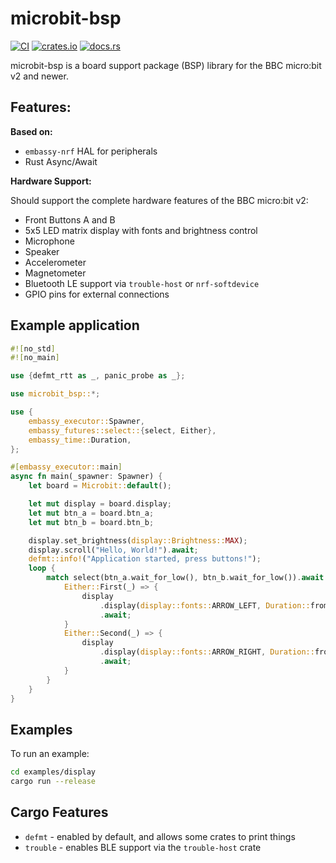 # microbit-bsp

[![CI](https://github.com/lulf/microbit-bsp/actions/workflows/ci.yaml/badge.svg)](https://github.com/lulf/microbit-bsp/actions/workflows/ci.yaml)
[![crates.io](https://img.shields.io/crates/v/microbit-bsp.svg)](https://crates.io/crates/microbit-bsp)
[![docs.rs](https://docs.rs/microbit-bsp/badge.svg)](https://docs.rs/microbit-bsp)

microbit-bsp is a board support package (BSP) library for the BBC micro:bit v2 and newer.

## Features:

**Based on:**

* `embassy-nrf` HAL for peripherals
* Rust Async/Await

**Hardware Support:**

Should support the complete hardware features of the BBC micro:bit v2:

* Front Buttons A and B
* 5x5 LED matrix display with fonts and brightness control
* Microphone
* Speaker
* Accelerometer
* Magnetometer
* Bluetooth LE support via `trouble-host` or `nrf-softdevice`
* GPIO pins for external connections

## Example application

```rust
#![no_std]
#![no_main]

use {defmt_rtt as _, panic_probe as _};

use microbit_bsp::*;

use {
    embassy_executor::Spawner,
    embassy_futures::select::{select, Either},
    embassy_time::Duration,
};

#[embassy_executor::main]
async fn main(_spawner: Spawner) {
    let board = Microbit::default();

    let mut display = board.display;
    let mut btn_a = board.btn_a;
    let mut btn_b = board.btn_b;

    display.set_brightness(display::Brightness::MAX);
    display.scroll("Hello, World!").await;
    defmt::info!("Application started, press buttons!");
    loop {
        match select(btn_a.wait_for_low(), btn_b.wait_for_low()).await {
            Either::First(_) => {
                display
                    .display(display::fonts::ARROW_LEFT, Duration::from_secs(1))
                    .await;
            }
            Either::Second(_) => {
                display
                    .display(display::fonts::ARROW_RIGHT, Duration::from_secs(1))
                    .await;
            }
        }
    }
}
```

## Examples

To run an example:

```bash
cd examples/display
cargo run --release
```

## Cargo Features

* `defmt` - enabled by default, and allows some crates to print things
* `trouble` - enables BLE support via the `trouble-host` crate

